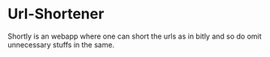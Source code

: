 # Url-Shortener
Shortly is an webapp where one can short the urls as in bitly and so do omit unnecessary stuffs in the same.
